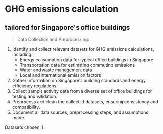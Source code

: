 # GHG emissions calculation 
## tailored for Singapore's office buildings

> Data Collection and Preprocessing:
1. Identify and collect relevant datasets for GHG emissions calculations, including:
    - Energy consumption data for typical office buildings in Singapore
    - Transportation data for estimating commuting emissions
    - Water and waste management data
    - Local and international emission factors
2. Gather information on Singapore's building standards and energy efficiency regulations.
3. Collect sample activity data from a diverse set of office buildings for testing and      validation.
4. Preprocess and clean the collected datasets, ensuring consistency and compatibility.
5. Document all data sources, preprocessing steps, and assumptions made.

Datasets chosen:
1. 